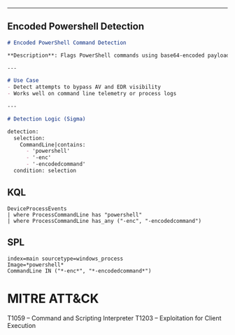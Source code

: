 
---

## Encoded Powershell Detection

```markdown
# Encoded PowerShell Command Detection

**Description**: Flags PowerShell commands using base64-encoded payloads, often used in obfuscated malware or red team simulations.

---

# Use Case
- Detect attempts to bypass AV and EDR visibility
- Works well on command line telemetry or process logs

---

# Detection Logic (Sigma)

detection:
  selection:
    CommandLine|contains:
      - 'powershell'
      - '-enc'
      - '-encodedcommand'
  condition: selection
```

## KQL

```
DeviceProcessEvents
| where ProcessCommandLine has "powershell"
| where ProcessCommandLine has_any ("-enc", "-encodedcommand")
```

## SPL

```
index=main sourcetype=windows_process
Image=*powershell* 
CommandLine IN ("*-enc*", "*-encodedcommand*")
```

# MITRE ATT&CK

T1059 – Command and Scripting Interpreter
T1203 – Exploitation for Client Execution
